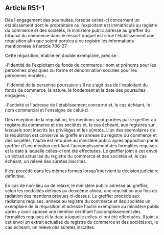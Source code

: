 Article R51-1
----
Dès l'engagement des poursuites, lorsque celles-ci concernent un établissement
dont le propriétaire ou l'exploitant est immatriculé au registre du commerce et
des sociétés, le ministère public adresse au greffier du tribunal du commerce
dans le ressort duquel est situé l'établissement une réquisition afin que soient
portées à ce registre les informations mentionnées à l'article 706-37.

Cette réquisition, établie en double exemplaire, précise :

-l'identité de l'exploitant du fonds de commerce : nom et prénoms pour les
personnes physiques ou forme et dénomination sociales pour les personnes morales
;

-l'identité de la personne poursuivie s'il ne s'agit pas de l'exploitant du
fonds de commerce, la nature, le fondement et la date des poursuites engagées ;

-l'activité et l'adresse de l'établissement concerné et, le cas échéant, le nom
commercial et l'enseigne de celui-ci.

Dès réception de la réquisition, les mentions sont portées par le greffier au
registre du commerce et des sociétés et, le cas échéant, aux registres sur
lesquels sont inscrits les privilèges et les sûretés. L'un des exemplaires de la
réquisition est conservé au greffe en annexe du registre du commerce et des
sociétés, l'autre est retourné au ministère public après apposition par le
greffier d'une mention certifiant l'accomplissement des formalités requises et
la date à laquelle celles-ci ont été effectuées. Le greffier joint à cet envoi
un extrait actualisé du registre du commerce et des sociétés et, le cas échéant,
un relevé des sûretés inscrites.

Il est procédé dans les mêmes formes lorsqu'intervient la décision judiciaire
définitive.

En cas de non-lieu ou de relaxe, le ministère public adresse au greffier, selon
les modalités définies au deuxième alinéa, une réquisition aux fins de radiation
des mentions prévues ci-dessus. Le greffier procède aux radiations requises,
annexe au registre du commerce et des sociétés un exemplaire de la réquisition
et adresse l'autre exemplaire au ministère public après y avoir apposé une
mention certifiant l'accomplissement des formalités requises et la date à
laquelle celles-ci ont été effectuées. Il joint à cet envoi un extrait actualisé
du registre du commerce et des sociétés et, le cas échéant, un relevé des
sûretés inscrites.

